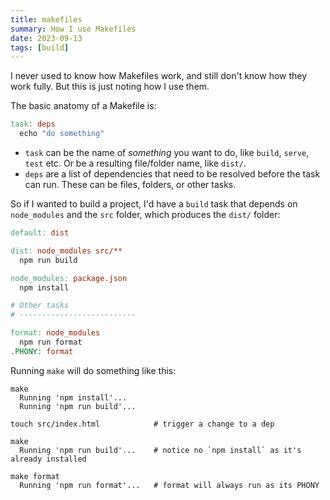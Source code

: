 ```yaml
---
title: makefiles
summary: How I use Makefiles
date: 2023-09-13
tags: [build]
---
```


I never used to know how Makefiles work, and still don't know how they work fully. But this is just noting how I use
them.

The basic anatomy of a Makefile is:

```makefile
task: deps
  echo "do something"
```

- `task` can be the name of _something_ you want to do, like `build`, `serve`, `test` etc. Or be a resulting file/folder
  name, like `dist/`.
- `deps` are a list of dependencies that need to be resolved before the task can run. These can be files, folders, or
  other tasks.

So if I wanted to build a project, I'd have a `build` task that depends on `node_modules` and the `src` folder, which
produces the `dist/` folder:

```makefile
default: dist

dist: node_modules src/**
  npm run build

node_modules: package.json
  npm install

# Other tasks
# --------------------------

format: node_modules
  npm run format
.PHONY: format
```

Running `make` will do something like this:

```shell
make
  Running 'npm install'...
  Running 'npm run build'...

touch src/index.html            # trigger a change to a dep

make
  Running 'npm run build'...    # notice no `npm install` as it's already installed

make format
  Running 'npm run format'...   # format will always run as its PHONY
```
